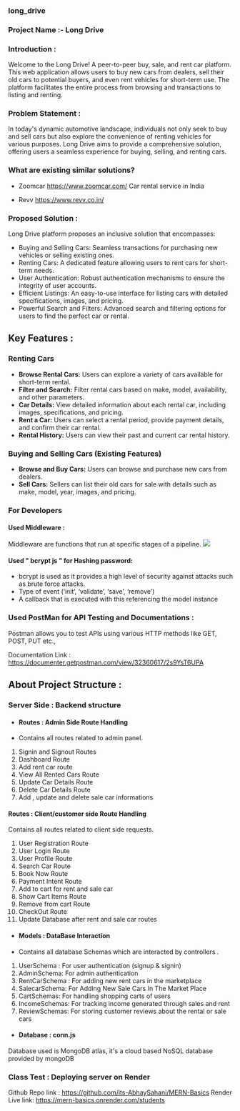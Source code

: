 ### long_drive


### Project Name :-  Long Drive

### Introduction :
Welcome to the Long Drive! A peer-to-peer buy, sale, and rent car platform. This web application allows users to buy new cars from dealers, sell their old cars to potential buyers, and even rent vehicles for short-term use. The platform facilitates the entire process from browsing and transactions to listing and renting.


### Problem Statement :
In today's dynamic automotive landscape, individuals not only seek to buy and sell cars but also explore the convenience of renting vehicles for various purposes. Long Drive aims to provide a comprehensive solution, offering users a seamless experience for buying, selling, and renting cars.



### What are existing similar solutions?

- Zoomcar  https://www.zoomcar.com/
Car rental service in India

- Revv    https://www.revv.co.in/




### Proposed Solution :


Long Drive platform proposes an inclusive solution that encompasses:

- Buying and Selling Cars: Seamless transactions for purchasing new vehicles or selling existing ones.
- Renting Cars: A dedicated feature allowing users to rent cars for short-term needs.
- User Authentication: Robust authentication mechanisms to ensure the integrity of user accounts.
- Efficient Listings: An easy-to-use interface for listing cars with detailed specifications, images, and pricing.
- Powerful Search and Filters: Advanced search and filtering options for users to find the perfect car or rental.


## Key Features :

### Renting Cars

- **Browse Rental Cars:** Users can explore a variety of cars available for short-term rental.
- **Filter and Search:** Filter rental cars based on make, model, availability, and other parameters.
- **Car Details:** View detailed information about each rental car, including images, specifications, and pricing.
- **Rent a Car:** Users can select a rental period, provide payment details, and confirm their car rental.
- **Rental History:** Users can view their past and current car rental history.

### Buying and Selling Cars (Existing Features)

- **Browse and Buy Cars:** Users can browse and purchase new cars from dealers.
- **Sell Cars:** Sellers can list their old cars for sale with details such as make, model, year, images, and pricing.



### For Developers
#### Used Middleware : 
Middleware are functions that run at specific stages of a pipeline.
![](https://cdn-media-1.freecodecamp.org/images/0*iZwmyy25FSxuxXlH.)


#### Used " bcrypt js " for Hashing password:

- bcrypt is used as it provides a high level of security against attacks such as brute force attacks.
- Type of event (‘init’, ‘validate’, ‘save’, ‘remove’)
- A callback that is executed with this referencing the model instance

### Used PostMan  for API Testing and Documentations :
Postman allows you to test APIs using various HTTP methods like GET, POST, PUT etc.,

Documentation Link : https://documenter.getpostman.com/view/32360617/2s9YsT6UPA 



## About Project Structure :

### Server Side : Backend structure
- #### Routes : Admin Side  Route Handling
- Contains all routes related to admin panel.
1. Signin and Signout Routes
2.  Dashboard Route
3. Add rent car route
4.  View All Rented Cars Route
5. Update Car Details Route
6. Delete Car Details Route
7. Add , update and delete sale car informations 

#### Routes : Client/customer side  Route Handling
Contains all routes related to client side requests.
1. User Registration Route
2. User Login Route
3. User Profile Route
4. Search Car Route
5. Book Now Route
6. Payment Intent Route
7. Add to cart for rent and sale car 
8. Show Cart Items Route
9. Remove from cart Route
10. CheckOut Route
11. Update Database after rent and sale car routes


- #### Models : DataBase Interaction
- Contains all database Schemas which are interacted by controllers .
1. UserSchema :  For user authentication (signup & signin)
2. AdminSchema: For admin authentication 
3. RentCarSchema   : For adding new rent cars in the marketplace
4. SalecarSchema:  For Adding New Sale Cars In The Market Place
5. CartSchemas:  For handling shopping carts of users
6. IncomeSchemas:   For tracking income generated through sales and rent
7. ReviewSchemas:  For storing customer reviews about the rental or sale cars

- #### Database : conn.js
Database used is MongoDB atlas, it's a cloud based NoSQL database provided by mongoDB






### Class Test : Deploying server on Render
Github Repo link : https://github.com/its-AbhaySahani/MERN-Basics
Render Live link: https://mern-basics.onrender.com/students